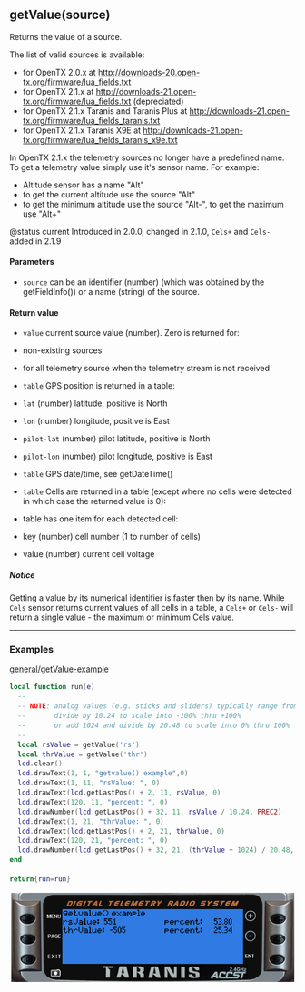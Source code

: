 <!-- This file was generated by the script. Do not edit it, any changes will be lost! -->

## getValue(source)



Returns the value of a source.

The list of valid sources is available:
* for OpenTX 2.0.x at http://downloads-20.open-tx.org/firmware/lua_fields.txt
* for OpenTX 2.1.x at http://downloads-21.open-tx.org/firmware/lua_fields.txt (depreciated)
* for OpenTX 2.1.x Taranis and Taranis Plus at http://downloads-21.open-tx.org/firmware/lua_fields_taranis.txt
* for OpenTX 2.1.x Taranis X9E at http://downloads-21.open-tx.org/firmware/lua_fields_taranis_x9e.txt

In OpenTX 2.1.x the telemetry sources no longer have a predefined name.
To get a telemetry value simply use it's sensor name. For example:
 * Altitude sensor has a name "Alt"
 * to get the current altitude use the source "Alt"
 * to get the minimum altitude use the source "Alt-", to get the maximum use "Alt+"

@status current Introduced in 2.0.0, changed in 2.1.0, `Cels+` and
`Cels-` added in 2.1.9


#### Parameters

* `source`  can be an identifier (number) (which was obtained by the getFieldInfo())
or a name (string) of the source.



#### Return value

* `value` current source value (number). Zero is returned for:
 * non-existing sources
 * for all telemetry source when the telemetry stream is not received

* `table` GPS position is returned in a table:
 * `lat` (number) latitude, positive is North
 * `lon` (number) longitude, positive is East
 * `pilot-lat` (number) pilot latitude, positive is North
 * `pilot-lon` (number) pilot longitude, positive is East

* `table` GPS date/time, see getDateTime()

* `table` Cells are returned in a table
(except where no cells were detected in which
case the returned value is 0):
 * table has one item for each detected cell:
  * key (number) cell number (1 to number of cells)
  * value (number) current cell voltage



##### Notice
Getting a value by its numerical identifier is faster then by its name.
While `Cels` sensor returns current values of all cells in a table, a `Cels+` or
`Cels-` will return a single value - the maximum or minimum Cels value.




---

### Examples

<a class="dlbtn" href="https://raw.githubusercontent.com/opentx/lua-reference-guide/opentx_2.2/general/getValue-example.lua">general/getValue-example</a>

```lua
local function run(e)
  --
  -- NOTE: analog values (e.g. sticks and sliders) typically range from -1024 to +1024
  --       divide by 10.24 to scale into -100% thru +100%
  --       or add 1024 and divide by 20.48 to scale into 0% thru 100%
  --
  local rsValue = getValue('rs')
  local thrValue = getValue('thr')
  lcd.clear()
  lcd.drawText(1, 1, "getvalue() example",0)
  lcd.drawText(1, 11, "rsValue: ", 0)
  lcd.drawText(lcd.getLastPos() + 2, 11, rsValue, 0)
  lcd.drawText(120, 11, "percent: ", 0)
  lcd.drawNumber(lcd.getLastPos() + 32, 11, rsValue / 10.24, PREC2)
  lcd.drawText(1, 21, "thrValue: ", 0)
  lcd.drawText(lcd.getLastPos() + 2, 21, thrValue, 0)
  lcd.drawText(120, 21, "percent: ", 0)
  lcd.drawNumber(lcd.getLastPos() + 32, 21, (thrValue + 1024) / 20.48, PREC2)
end

return{run=run}
```

![](getValue-example.png)

